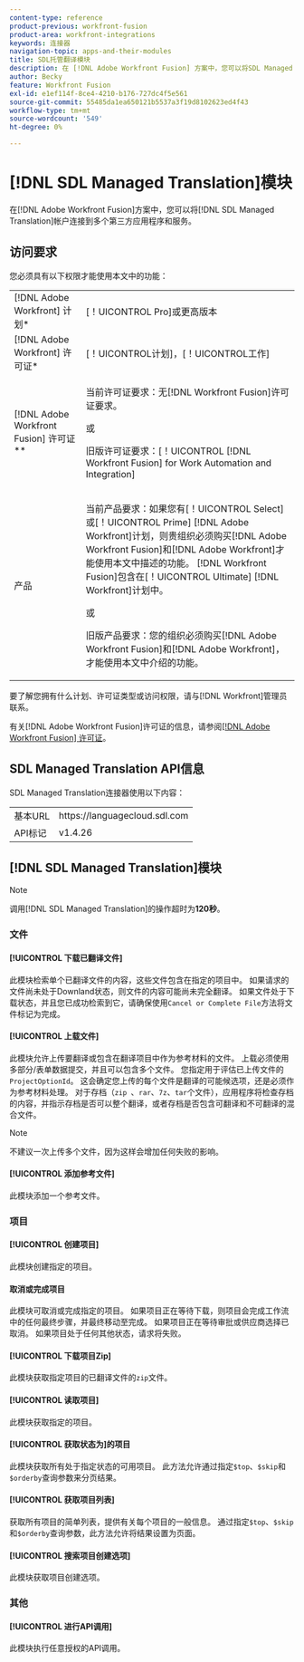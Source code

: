 ```yaml
---
content-type: reference
product-previous: workfront-fusion
product-area: workfront-integrations
keywords: 连接器
navigation-topic: apps-and-their-modules
title: SDL托管翻译模块
description: 在 [!DNL Adobe Workfront Fusion] 方案中，您可以将SDL Managed Translation帐户连接到多个第三方应用程序和服务。
author: Becky
feature: Workfront Fusion
exl-id: e1ef114f-8ce4-4210-b176-727dc4f5e561
source-git-commit: 55485da1ea650121b5537a3f19d8102623ed4f43
workflow-type: tm+mt
source-wordcount: '549'
ht-degree: 0%

---
```


# [!DNL SDL Managed Translation]模块

在[!DNL Adobe Workfront Fusion]方案中，您可以将[!DNL SDL Managed Translation]帐户连接到多个第三方应用程序和服务。

## 访问要求

您必须具有以下权限才能使用本文中的功能：

<table style="table-layout:auto"> 
 <col> 
 <col> 
 <tbody> 
  <tr> 
   <td role="rowheader">[!DNL Adobe Workfront] 计划*</td>
  <td> <p>[！UICONTROL Pro]或更高版本</p> </td>
  </tr> 
  <tr data-mc-conditions=""> 
   <td role="rowheader">[!DNL Adobe Workfront] 许可证*</td>
   <td> <p>[！UICONTROL计划]，[！UICONTROL工作]</p> </td> 
  </tr> 
  <tr> 
   <td role="rowheader">[!DNL Adobe Workfront Fusion] 许可证**</td> 
   <td>
   <p>当前许可证要求：无[!DNL Workfront Fusion]许可证要求。</p>
   <p>或</p>
   <p>旧版许可证要求：[！UICONTROL [!DNL Workfront Fusion] for Work Automation and Integration] </p>
   </td> 
  </tr> 
  <tr> 
   <td role="rowheader">产品</td> 
   <td>
   <p>当前产品要求：如果您有[！UICONTROL Select]或[！UICONTROL Prime] [!DNL Adobe Workfront]计划，则贵组织必须购买[!DNL Adobe Workfront Fusion]和[!DNL Adobe Workfront]才能使用本文中描述的功能。 [!DNL Workfront Fusion]包含在[！UICONTROL Ultimate] [!DNL Workfront]计划中。</p>
   <p>或</p>
   <p>旧版产品要求：您的组织必须购买[!DNL Adobe Workfront Fusion]和[!DNL Adobe Workfront]，才能使用本文中介绍的功能。</p>
   </td> 
  </tr> 
 </tbody> 
</table>

要了解您拥有什么计划、许可证类型或访问权限，请与[!DNL Workfront]管理员联系。

有关[!DNL Adobe Workfront Fusion]许可证的信息，请参阅[[!DNL Adobe Workfront Fusion] 许可证](../../workfront-fusion/get-started/license-automation-vs-integration.md)。

## SDL Managed Translation API信息

SDL Managed Translation连接器使用以下内容：

<table style="table-layout:auto"> 
 <col> 
 <col> 
 <tbody> 
  <tr> 
   <td role="rowheader">基本URL</td> 
   <td>https://languagecloud.sdl.com</td> 
  </tr>
  <tr> 
   <td role="rowheader">API标记</td> 
   <td>v1.4.26</td> 
  </tr>
 </tbody> 
 </table>

## [!DNL SDL Managed Translation]模块

>[!NOTE]
>
>调用[!DNL SDL Managed Translation]的操作超时为&#x200B;**120秒**。

### 文件

#### [!UICONTROL 下载已翻译文件]

此模块检索单个已翻译文件的内容，这些文件包含在指定的项目中。 如果请求的文件尚未处于Downland状态，则文件的内容可能尚未完全翻译。 如果文件处于下载状态，并且您已成功检索到它，请确保使用`Cancel or Complete File`方法将文件标记为完成。

#### [!UICONTROL 上载文件]

此模块允许上传要翻译或包含在翻译项目中作为参考材料的文件。 上载必须使用多部分/表单数据提交，并且可以包含多个文件。 您指定用于评估已上传文件的`ProjectOptionId`。 这会确定您上传的每个文件是翻译的可能候选项，还是必须作为参考材料处理。 对于存档（`zip `、`rar`、`7z`、`tar`个文件），应用程序将检查存档的内容，并指示存档是否可以整个翻译，或者存档是否包含可翻译和不可翻译的混合文件。

>[!NOTE]
>
>不建议一次上传多个文件，因为这样会增加任何失败的影响。

#### [!UICONTROL 添加参考文件]

此模块添加一个参考文件。

### 项目

#### [!UICONTROL 创建项目]

此模块创建指定的项目。

#### 取消或完成项目

此模块可取消或完成指定的项目。 如果项目正在等待下载，则项目会完成工作流中的任何最终步骤，并最终移动至完成。 如果项目正在等待审批或供应商选择已取消。 如果项目处于任何其他状态，请求将失败。

#### [!UICONTROL 下载项目Zip]

此模块获取指定项目的已翻译文件的`zip`文件。

#### [!UICONTROL 读取项目]

此模块获取指定的项目。

#### [!UICONTROL 获取状态为]的项目

此模块获取所有处于指定状态的可用项目。 此方法允许通过指定`$top`、`$skip`和`$orderby`查询参数来分页结果。

#### [!UICONTROL 获取项目列表]

获取所有项目的简单列表，提供有关每个项目的一般信息。 通过指定`$top`、`$skip`和`$orderby`查询参数，此方法允许将结果设置为页面。

#### [!UICONTROL 搜索项目创建选项]

此模块获取项目创建选项。

### 其他

#### [!UICONTROL 进行API调用]

此模块执行任意授权的API调用。
